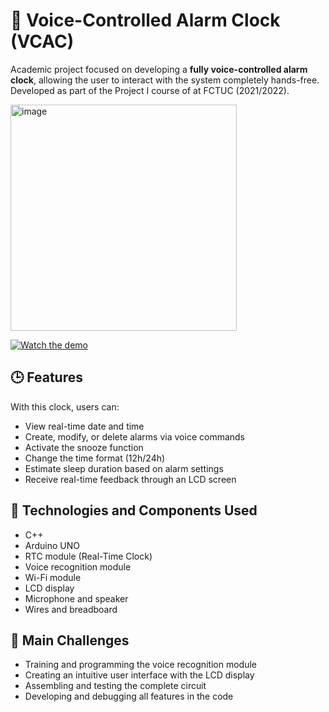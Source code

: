 # 📣 Voice-Controlled Alarm Clock (VCAC)

Academic project focused on developing a **fully voice-controlled alarm clock**, allowing the user to interact with the system completely hands-free. Developed as part of the Project I course of at FCTUC (2021/2022).

<img width="362" alt="image" src="https://github.com/user-attachments/assets/0f33f76f-ec38-4218-9d93-0f1e2908c429" />

[![Watch the demo](https://img.youtube.com/vi/YOUTUBE_VIDEO_ID/0.jpg)](https://www.youtube.com/watch?v=ZzRwqiBDRcc)


## 🕒 Features

With this clock, users can:
- View real-time date and time
- Create, modify, or delete alarms via voice commands
- Activate the snooze function
- Change the time format (12h/24h)
- Estimate sleep duration based on alarm settings
- Receive real-time feedback through an LCD screen

## 🔧 Technologies and Components Used
- C++
- Arduino UNO  
- RTC module (Real-Time Clock)  
- Voice recognition module  
- Wi-Fi module  
- LCD display  
- Microphone and speaker  
- Wires and breadboard  

## 🎯 Main Challenges

- Training and programming the voice recognition module  
- Creating an intuitive user interface with the LCD display  
- Assembling and testing the complete circuit  
- Developing and debugging all features in the code  
